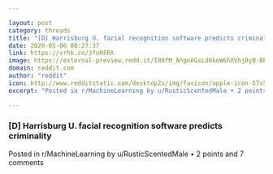 ```yaml
---

layout: post
category: threads
title: "[D] Harrisburg U. facial recognition software predicts criminality"
date: 2020-05-06 00:27:37
link: https://vrhk.co/3foNFRX
image: https://external-preview.redd.it/I88fM_AhgoAGsLd0koW6hXVhjByB-BB9uYRlglkdPZs.jpg?width=408&height=213.612565445&auto=webp&crop=408:213.612565445,smart&s=1cf69e473504d653a7ae36eb2b10af7ec4fc1ecf
domain: reddit.com
author: "reddit"
icon: http://www.redditstatic.com/desktop2x/img/favicon/apple-icon-57x57.png
excerpt: "Posted in r/MachineLearning by u/RusticScentedMale • 2 points and 7 comments"

---
```


### [D] Harrisburg U. facial recognition software predicts criminality

Posted in r/MachineLearning by u/RusticScentedMale • 2 points and 7 comments